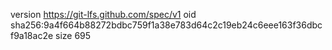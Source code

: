 version https://git-lfs.github.com/spec/v1
oid sha256:9a4f664b88272bdbc759f1a38e783d64c2c19eb24c6eee163f36dbcf9a18ac2e
size 695
